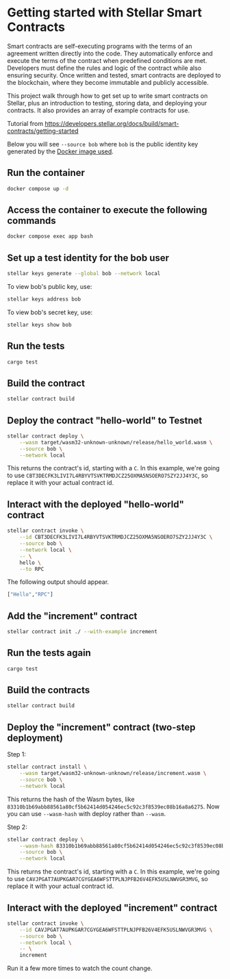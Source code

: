 # Getting started with Stellar Smart Contracts

Smart contracts are self-executing programs with the terms of an agreement written directly into the code. They automatically enforce and execute the terms of the contract when predefined conditions are met. Developers must define the rules and logic of the contract while also ensuring security. Once written and tested, smart contracts are deployed to the blockchain, where they become immutable and publicly accessible.

This project walk through how to get set up to write smart contracts on Stellar, plus an introduction to testing, storing data, and deploying your contracts. It also provides an array of example contracts for use.

Tutorial from https://developers.stellar.org/docs/build/smart-contracts/getting-started

Below you will see `--source bob` where `bob` is the public identity key generated by the [Docker image used](https://hub.docker.com/r/dalloglio/rust-with-stellar-cli).

## Run the container

```bash
docker compose up -d
```

## Access the container to execute the following commands

```bash
docker compose exec app bash
```

## Set up a test identity for the bob user

```bash
stellar keys generate --global bob --network local
```

To view bob's public key, use:

```bash
stellar keys address bob
```

To view bob's secret key, use:

```bash
stellar keys show bob
```

## Run the tests

```bash
cargo test
```

## Build the contract

```bash
stellar contract build
```

## Deploy the contract "hello-world" to Testnet

```bash
stellar contract deploy \
    --wasm target/wasm32-unknown-unknown/release/hello_world.wasm \
    --source bob \
    --network local
```

This returns the contract's id, starting with a `C`. In this example, we're going to use `CBT3DECFK3LIVI7L4RBYVTSVKTRMDJCZ25OXMA5NSOERO7SZY2JJ4Y3C`, so replace it with your actual contract id.

## Interact with the deployed "hello-world" contract

```bash
stellar contract invoke \
    --id CBT3DECFK3LIVI7L4RBYVTSVKTRMDJCZ25OXMA5NSOERO7SZY2JJ4Y3C \
    --source bob \
    --network local \
    -- \
    hello \
    --to RPC
```

The following output should appear.

```bash
["Hello","RPC"]
```

## Add the "increment" contract

```bash
stellar contract init ./ --with-example increment
```

## Run the tests again

```bash
cargo test
```

## Build the contracts

```bash
stellar contract build
```

## Deploy the "increment" contract (two-step deployment)

Step 1:

```bash
stellar contract install \
    --wasm target/wasm32-unknown-unknown/release/increment.wasm \
    --source bob \
    --network local
```

This returns the hash of the Wasm bytes, like `83310b1b69abb88561a80cf5b62414d054246ec5c92c3f8539ec08b16a8a6275`. Now you can use `--wasm-hash` with deploy rather than `--wasm`.

Step 2:

```bash
stellar contract deploy \
    --wasm-hash 83310b1b69abb88561a80cf5b62414d054246ec5c92c3f8539ec08b16a8a6275 \
    --source bob \
    --network local
```

This returns the contract's id, starting with a `C`. In this example, we're going to use `CAVJPGAT7AUPKGAR7CGYGEA6WFSTTPLNJPFB26V4EFK5USLNWVGR3MVG`, so replace it with your actual contract id.

## Interact with the deployed "increment" contract

```bash
stellar contract invoke \
    --id CAVJPGAT7AUPKGAR7CGYGEA6WFSTTPLNJPFB26V4EFK5USLNWVGR3MVG \
    --source bob \
    --network local \
    -- \
    increment
```

Run it a few more times to watch the count change.
